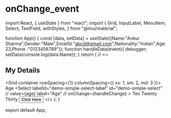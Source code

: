 # onChange_event


import React, { useState } from "react";
import {
  Grid,
  InputLabel,
  MenuItem,
  Select,
  TextField,
  withStyles,
} from "@mui/material";

function App() {
  const [data, setData] = useState({Name:"Ankur Sharma",Gender:"Male",EmailId:"abcd@gmail.com",Nationality:"Indian",Age:23,Phone :"0123456789"});
  function handleData(event){
    debugger;
      setData(console.log(data.Name));
  }
  return (
    // <TextField variant = "outlined"></TextField>
    <>
      <h2>My Details</h2>
      <Grid container rowSpacing={1} columnSpacing={{ xs: 1, sm: 2, md: 3 }}>
        <Grid item xs={8} md={12}>
          <TextField id="standard-basic" label="Name" variant="outlined"/>
        </Grid>
        <Grid item xs={12} md={12}>
          <TextField id="standard-basic" label="Gender" variant="filled"  />
        </Grid>
        <Grid item xs={8} md={12}>
          <TextField id="standard-basic" label="EmailId" variant="standard" />
        </Grid>
        <Grid item xs={12} md={12}>
          <TextField
            id="standard-basic"
            label="Nationality"
            variant="standard"
          />
        </Grid>
        <Grid item xs={6} md={12}>
          <InputLabel id="demo-simple-select-label">Age</InputLabel>
          <Select
            labelId="demo-simple-select-label"
            id="demo-simple-select"
            // value={age}
            label="Age"
            // onChange={handleChange}
          >
            <MenuItem value={10}>Ten</MenuItem>
            <MenuItem value={20}>Twenty</MenuItem>
            <MenuItem value={30}>Thirty</MenuItem>
          </Select>
        </Grid>
        <Grid item md={12}>
          <TextField id="standard-basic" label="Phone No." variant="standard" />
        </Grid>
        <Grid item xs={100} md={12}>
          <button onClick={handleData}>Click Here</button>
        </Grid>
      </Grid>
    </>
  );
}

export default App;
